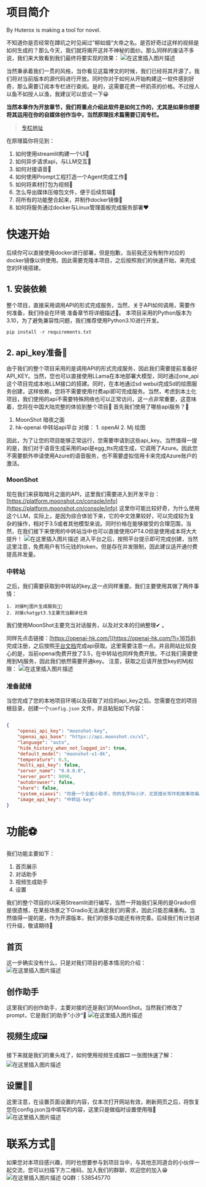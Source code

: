# 项目简介

By Huterox is making a tool for novel.

不知道你是否经常在蹲坑之时见闻过”柳如烟“大帝之名。是否好奇过这样的视频是如何生成的？那么今天，我们就将揭开这并不神秘的面纱。那么同样的废话不多说，我们来大致看到我们最终将要实现的效果：
![在这里插入图片描述](https://img-blog.csdnimg.cn/direct/dd02adea9e0e497d86c054a43e01ccaa.png)

当然秉承着我们一贯的风格，当你看见这篇博文的时候，我们已经将其开源了。我们将对当前版本的源代码进行开放。同时你对于如何从开始构建这一软件感到好奇，那么需要订阅本专栏进行查阅。是的，这需要花费一杯奶茶的价格。不过授人以鱼不如授人以渔，我建议可以尝试一下😀

**当然本章作为开放章节，我们将重点介绍此软件是如何工作的，尤其是如果你想要将其运用在你的自媒体创作当中，当然原理技术篇需要订阅专栏。**
>[专栏地址](https://blog.csdn.net/futerox/category_12649068.html)

在原理篇你将见到：
1. 如何使用streamlit构建一个UI🍕
2. 如何异步请求api，与LLM交互🌯
3. 如何对接语音🍤
4. 如何使用Prompt工程打造一个Agent完成工作🍟
5. 如何将素材打包为视频🥐
6. 怎么导出媒体压缩包文件，便于后续剪辑🍚
7. 将所有的功能整合起来，并制作docker镜像🚎
8. 如何将服务通过docker与Linux管理面板完成服务部署❤

# 快速开始
后续你可以直接使用docker进行部署，但是抱歉，当前我还没有制作对应的docker镜像以供使用。因此需要克隆本项目，之后按照我们的快速开始，来完成您的环境搭建。
## 1. 安装依赖
整个项目，直接采用调用API的形式完成服务，当然，关于API如何调用，需要作何准备，我们待会在环境
准备章节将详细描述👀。
本项目采用的Python版本为3.10，为了避免兼容性问题，我们推荐使用Python3.10进行开发。

```python
pip install -r requirements.txt
```

## 2. api_key准备🚎

由于我们的整个项目采用的是调用API的形式完成服务，因此我们需要提前准备好API_KEY。当然，您也可以直接使用LLama在本地部署大模型，同时通过one_api这个项目完成本地LLM接口的搭建。同时，在本地通过sd webui完成Sd的绘图服务创建，这样依赖，您将不需要使用付费api即可完成服务。当然，考虑到本土化项目，我们使用的api不需要特殊网络也可以正常访问，这一点非常重要，这意味着，您将在中国大陆完整的体验到整个项目🍡
首先我们使用了哪些api服务？🧐
1. MoonShot 暗夜之面
2. hk-openai 中转站api平台
	对接：
		1. openAI 
		2. Mj 绘图

因此，为了让您的项目能够正常运行，您需要申请到这些api_key。当然值得一提的是，我们对于语音生成采用的api是egg_tts完成生成，它调用了Azure。因此您不需要额外申请使用Azure的语音服务，也不需要虚拟信用卡来完成Azure账户的激活。

### MoonShot 
现在我们来获取暗月之面的API，这里我们需要进入到开发平台：[https://platform.moonshot.cn/console/info](https://platform.moonshot.cn/console/info) 这里你可能比较好奇，为什么使用这个LLM，实际上，是因为综合体验下来，它的中文效果较好，可以完成较为复杂的操作，相对于3.5或者其他模型来说。同时价格在能够接受的合理范围，当然，在我们接下来使用的中转站当中也可以直接使用GPT4.0但是使用成本将大大提升！
![在这里插入图片描述](https://img-blog.csdnimg.cn/direct/02c6bd796d5d43398f281c87825fb8d1.png)
进入平台之后，按照平台提示即可完成创建，当然这里注意，免费用户有15元钱的token，但是存在并发限制，因此建议适开通付费提高并发量。

### 中转站
之后，我们需要获取到中转站的key,这一点同样重要。我们主要使用其做了两件事情：

	1. 对接Mj图片生成服务🐱‍🏍
	2. 对接chatgpt3.5主要充当翻译任务
我们使用MoonShot主要充当对话服务，以及对文本的归纳整理✔ 。

同样先点击链接：[https://openai-hk.com/](https://openai-hk.com/?i=16158) 完成注册，之后按照[平台文档](https://www.openai-hk.com/docs/getting-started.html)完成api获取。这里需要注意一点。并且网站比较良心的是，当前openai免费开放了3.5，在中转站也同样免费开放。不过我们需要使用到Mj服务，因此我们依然需要开通key。
注意，获取之后请开放您key的Mj权限：
![在这里插入图片描述](https://img-blog.csdnimg.cn/direct/40664a8419074f8a8b65519921c5278a.png)

### 准备就绪
当您完成了您的本地项目环境以及获取了对应的api_key之后。您需要在您的项目根目录，创建一个`config.json` 文件，并且粘贴如下内容：
```json

{
    "openai_api_key": "moonshot-key",
    "openai_api_base": "https://api.moonshot.cn/v1",
    "language": "auto",
    "hide_history_when_not_logged_in": true,
    "default_model": "moonshot-v1-8k",
    "temperature": 0.5,
    "multi_api_key": false,
    "server_name": "0.0.0.0",
    "server_port": 9090,
    "autobrowser": false,
    "share": false,
    "system_xiaoxi": "你是一个全能小助手，你的名字叫小汐，尤其擅长写作和故事改编。",
    "image_api_key": "中转站-key"
}
```


# 功能⚽
我们功能主要如下：
1. 首页展示
2. 对话助手
3. 视频生成助手
4. 设置

我们的整个项目的UI采用Streamlit进行编写，当然一开始我们采用的是Gradio但是很遗憾，在某些场景之下Gradio无法满足我们的需求，因此只能忍痛重构。当然值得一提的是，作为开源版本，我们的很多功能还有待完善。后续我们有计划进行升级，敬请期待🎈


## 首页
这一步确实没有什么，只是对我们项目的基本情况的介绍：
![在这里插入图片描述](https://img-blog.csdnimg.cn/direct/5deb5d6d31e74a38a95ef7ce2921c6dd.png)
## 创作助手
这里我们的创作助手，主要对接的还是我们的MoonShot。当然我们修改了prompt，它是我们的助手”小汐“🎪
![在这里插入图片描述](https://img-blog.csdnimg.cn/direct/09fd4006ec2b4e9890452744bd27e949.png)

## 视频生成🖼
接下来就是我们的重头戏了，如何使用视频生成器🎞
一张图快速了解：
![在这里插入图片描述](https://img-blog.csdnimg.cn/direct/1ee8e85239d84f3aa3a392502a3de772.png)

## 设置🐱‍👤
这里注意，在设置页面设置的内容，仅本次打开网站有效，刷新网页之后，将恢复您在config.json当中填写的内容，这里只是做临时设置使用哦🧐
![在这里插入图片描述](https://img-blog.csdnimg.cn/direct/ec283094192c4feda4e45a96e39c916b.png)


# 联系方式🧵
如果您对本项目感兴趣，同时也想要参与到项目当中，与其他志同道合的小伙伴一起交流，您可以扫描下方二维码，加入我们的群聊，欢迎您的加入😁
![在这里插入图片描述](https://img-blog.csdnimg.cn/direct/0b774831a36c4ef98c3cc2149f497160.png)
QQ群：538545770